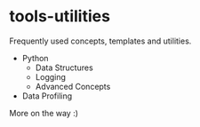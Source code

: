 # tools-utilities
Frequently used concepts, templates and utilities.

- Python
    - Data Structures
    - Logging
    - Advanced Concepts
- Data Profiling

More on the way :)